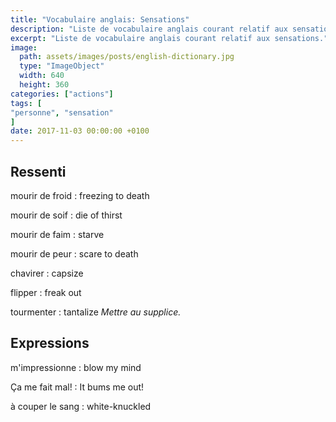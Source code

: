 ```yaml
---
title: "Vocabulaire anglais: Sensations"
description: "Liste de vocabulaire anglais courant relatif aux sensations."
excerpt: "Liste de vocabulaire anglais courant relatif aux sensations."
image:
  path: assets/images/posts/english-dictionary.jpg
  type: "ImageObject"
  width: 640
  height: 360
categories: ["actions"]
tags: [
"personne", "sensation"
]
date: 2017-11-03 00:00:00 +0100
---
```



## Ressenti

mourir de froid
: freezing to death

mourir de soif
: die of thirst

mourir de faim
: starve

mourir de peur
: scare to death

chavirer
: capsize

flipper
: freak out

tourmenter
: tantalize
*Mettre au supplice.*


## Expressions

m'impressionne
: blow my mind

Ça me fait mal!
: It bums me out!

à couper le sang
: white-knuckled
